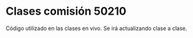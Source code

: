 # Clases comisión 50210

Código utilizado en las clases en vivo. Se irá actualizando clase a clase.
